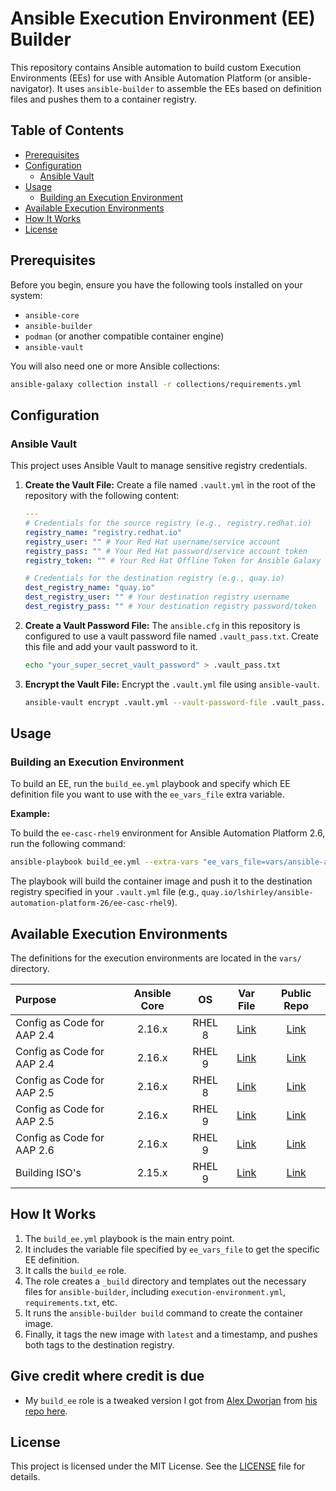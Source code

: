 # Ansible Execution Environment (EE) Builder

This repository contains Ansible automation to build custom Execution Environments (EEs) for use with Ansible Automation Platform (or ansible-navigator). It uses `ansible-builder` to assemble the EEs based on definition files and pushes them to a container registry.

## Table of Contents

- [Prerequisites](#prerequisites)
- [Configuration](#configuration)
  - [Ansible Vault](#ansible-vault)
- [Usage](#usage)
  - [Building an Execution Environment](#building-an-execution-environment)
- [Available Execution Environments](#available-execution-environments)
- [How It Works](#how-it-works)
- [License](#license)

## Prerequisites

Before you begin, ensure you have the following tools installed on your system:

-   `ansible-core`
-   `ansible-builder`
-   `podman` (or another compatible container engine)
-   `ansible-vault`

You will also need one or more Ansible collections:
```bash
ansible-galaxy collection install -r collections/requirements.yml
```

## Configuration

### Ansible Vault

This project uses Ansible Vault to manage sensitive registry credentials.

1.  **Create the Vault File:**
    Create a file named `.vault.yml` in the root of the repository with the following content:

    ```yml
    ---
    # Credentials for the source registry (e.g., registry.redhat.io)
    registry_name: "registry.redhat.io"
    registry_user: "" # Your Red Hat username/service account
    registry_pass: "" # Your Red Hat password/service account token
    registry_token: "" # Your Red Hat Offline Token for Ansible Galaxy

    # Credentials for the destination registry (e.g., quay.io)
    dest_registry_name: "quay.io"
    dest_registry_user: "" # Your destination registry username
    dest_registry_pass: "" # Your destination registry password/token
    ```

2.  **Create a Vault Password File:**
    The `ansible.cfg` in this repository is configured to use a vault password file named `.vault_pass.txt`. Create this file and add your vault password to it.

    ```bash
    echo "your_super_secret_vault_password" > .vault_pass.txt
    ```

3.  **Encrypt the Vault File:**
    Encrypt the `.vault.yml` file using `ansible-vault`.

    ```bash
    ansible-vault encrypt .vault.yml --vault-password-file .vault_pass.txt
    ```

## Usage

### Building an Execution Environment

To build an EE, run the `build_ee.yml` playbook and specify which EE definition file you want to use with the `ee_vars_file` extra variable.

**Example:**

To build the `ee-casc-rhel9` environment for Ansible Automation Platform 2.6, run the following command:

```bash
ansible-playbook build_ee.yml --extra-vars "ee_vars_file=vars/ansible-automation-platform-26/ee-casc-rhel9.yml"
```

The playbook will build the container image and push it to the destination registry specified in your `.vault.yml` file (e.g., `quay.io/lshirley/ansible-automation-platform-26/ee-casc-rhel9`).

## Available Execution Environments

The definitions for the execution environments are located in the `vars/` directory.

| Purpose | Ansible Core | OS | Var File | Public Repo |
| :------ | :----------: |:-: | :------: | :---------: |
| Config as Code for AAP 2.4 | 2.16.x | RHEL 8 | [Link](vars/ansible-automation-platform-24/ee-casc-rhel8.yml) | [Link](https://quay.io/repository/lshirley/ansible-automation-platform-24/ee-casc-rhel8) |
| Config as Code for AAP 2.4 | 2.16.x | RHEL 9 | [Link](vars/ansible-automation-platform-24/ee-casc-rhel9.yml) | [Link](https://quay.io/repository/lshirley/ansible-automation-platform-24/ee-casc-rhel9) |
| Config as Code for AAP 2.5 | 2.16.x | RHEL 8 | [Link](vars/ansible-automation-platform-25/ee-casc-rhel8.yml) | [Link](https://quay.io/repository/lshirley/ansible-automation-platform-25/ee-casc-rhel8) |
| Config as Code for AAP 2.5 | 2.16.x | RHEL 9 | [Link](vars/ansible-automation-platform-25/ee-casc-rhel9.yml) | [Link](https://quay.io/repository/lshirley/ansible-automation-platform-25/ee-casc-rhel9) |
| Config as Code for AAP 2.6 | 2.16.x | RHEL 9 | [Link](vars/ansible-automation-platform-26/ee-casc-rhel9.yml) | [Link](https://quay.io/repository/lshirley/ansible-automation-platform-26/ee-casc-rhel9) |
| Building ISO's | 2.15.x | RHEL 9 | [Link](vars/ee-xorriso-rhel9.yml) | [Link](https://quay.io/repository/lshirley/ee-xorriso-rhel9) |

## How It Works

1.  The `build_ee.yml` playbook is the main entry point.
2.  It includes the variable file specified by `ee_vars_file` to get the specific EE definition.
3.  It calls the `build_ee` role.
4.  The role creates a `_build` directory and templates out the necessary files for `ansible-builder`, including `execution-environment.yml`, `requirements.txt`, etc.
5.  It runs the `ansible-builder build` command to create the container image.
6.  Finally, it tags the new image with `latest` and a timestamp, and pushes both tags to the destination registry.

## Give credit where credit is due
- My `build_ee` role is a tweaked version I got from [Alex Dworjan](https://github.com/adworjan) from [his repo here](https://github.com/shadowman-lab/Ansible-PAH).

## License

This project is licensed under the MIT License. See the [LICENSE](LICENSE) file for details.